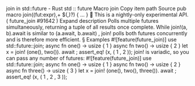 join in std::future - Rust
std
::
future
Macro
join
Copy item path
Source
pub macro join($($fut:expr),+ $(,)?) {
    ...
}
🔬
This is a nightly-only experimental API. (
future_join
#91642
)
Expand description
Polls multiple futures simultaneously, returning a tuple
of all results once complete.
While
join!(a, b).await
is similar to
(a.await, b.await)
,
join!
polls both futures concurrently and is therefore more efficient.
§
Examples
#![feature(future_join)]
use
std::future::join;
async fn
one() -> usize {
1
}
async fn
two() -> usize {
2
}
let
x =
join!
(one(), two()).
await
;
assert_eq!
(x, (
1
,
2
));
join!
is variadic, so you can pass any number of futures:
#![feature(future_join)]
use
std::future::join;
async fn
one() -> usize {
1
}
async fn
two() -> usize {
2
}
async fn
three() -> usize {
3
}
let
x =
join!
(one(), two(), three()).
await
;
assert_eq!
(x, (
1
,
2
,
3
));